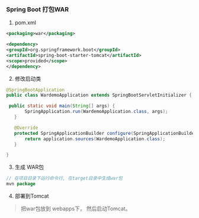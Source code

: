 ### Spring Boot 打包WAR
1. pom.xml

 ```xml
 <packaging>war</packaging>

 <dependency>
 <groupId>org.springframework.boot</groupId>
 <artifactId>spring-boot-starter-tomcat</artifactId>
 <scope>provided</scope>
 </dependency>
 ```
2. 修改启动类
 ```java
 @SpringBootApplication
 public class WardemoApplication extends SpringBootServletInitializer {

  public static void main(String[] args) {
		SpringApplication.run(WardemoApplication.class, args);
	}

	@Override
	protected SpringApplicationBuilder configure(SpringApplicationBuilder application) {
		return application.sources(WardemoApplication.class);
	}

 }
 ```
3. 生成 WAR包
 ```java
 // 在项目目录下运行命令行, 在target目录中生成war包
 mvn package
 ```
4. 部署到Tomcat
 > 把war包放到 webapps下， 然后启动Tomcat。

